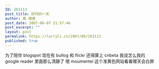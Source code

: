 ```yaml
---
ID: 263113
post_title: 好闷的一天
author: 南 靖男
post_date: 2007-06-07 21:57:46
post_excerpt: ""
layout: post
permalink: https://larryli.cn/2007/06/263113
published: true
---
```

为了陪伴 blogspot 现在有 bullog 和 flickr 还得算上 cnbeta
我说怎么我的 google reader 里面那么清静了
嗯 moumentei 这个准黄色网站看看哪天会白屏
